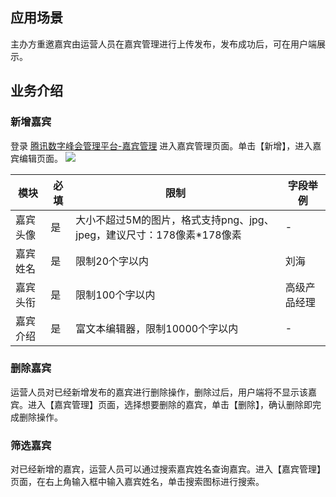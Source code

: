## 应用场景
主办方重邀嘉宾由运营人员在嘉宾管理进行上传发布，发布成功后，可在用户端展示。

## 业务介绍
### 新增嘉宾
登录 [腾讯数字峰会管理平台-嘉宾管理](https://summit.tx-exhibition.com/operation/#/guestManage) 进入嘉宾管理页面。单击【新增】，进入嘉宾编辑页面。
![](https://main.qcloudimg.com/raw/0e22193f690cfcf6588af164097656da.png)

| 模块     | 必填                       | 限制               | 字段举例 |
| -------- | -------- | ------------------------------------- | -------- |
|   嘉宾头像 | 是                            | 大小不超过5M的图片，格式支持png、jpg、jpeg，建议尺寸：178像素\*178像素 | -       |
| 嘉宾姓名 | 是     | 限制20个字以内                  | 刘海                              |
| 嘉宾头衔 | 是     | 限制100个字以内                 | 高级产品经理                  |
| 嘉宾介绍 | 是     | 富文本编辑器，限制10000个字以内 | -                      |

###  删除嘉宾
运营人员对已经新增发布的嘉宾进行删除操作，删除过后，用户端将不显示该嘉宾。进入【嘉宾管理】页面，选择想要删除的嘉宾，单击【删除】，确认删除即完成删除操作。

### 筛选嘉宾
对已经新增的嘉宾，运营人员可以通过搜索嘉宾姓名查询嘉宾。进入【嘉宾管理】页面，在右上角输入框中输入嘉宾姓名，单击搜索图标进行搜索。
